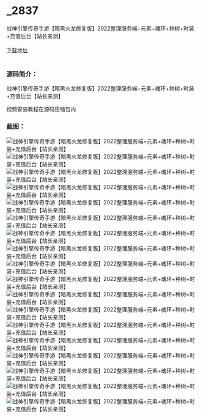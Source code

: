 # _2837
战神引擎传奇手游【暗黑火龙修复版】2022整理服务端+元素+魂环+种树+时装+充值后台【站长亲测】
<br/></br>
[下载地址](https://www.uuid2.com/2837.html "下载地址")
<br/></br>
<h3>源码简介：</h3>
<p>战神引擎传奇手游【暗黑火龙修复版】2022整理服务端+元素+魂环+种树+时装+充值后台【站长亲测】<p>
<p>视频安装教程在源码压缩包内<p>
<h3>截图：</h3>
<img src="https://www.uuid2.com/wp-content/uploads/img/202201/e4df29c592.jpg" alt="战神引擎传奇手游【暗黑火龙修复版】2022整理服务端+元素+魂环+种树+时装+充值后台【站长亲测】"><img src="https://www.uuid2.com/wp-content/uploads/img/202201/c7cd651878.jpg" alt="战神引擎传奇手游【暗黑火龙修复版】2022整理服务端+元素+魂环+种树+时装+充值后台【站长亲测】"><img src="https://www.uuid2.com/wp-content/uploads/img/202201/e70156b397.jpg" alt="战神引擎传奇手游【暗黑火龙修复版】2022整理服务端+元素+魂环+种树+时装+充值后台【站长亲测】"><img src="https://www.uuid2.com/wp-content/uploads/img/202201/9d97a80108.jpg" alt="战神引擎传奇手游【暗黑火龙修复版】2022整理服务端+元素+魂环+种树+时装+充值后台【站长亲测】"><img src="https://www.uuid2.com/wp-content/uploads/img/202201/518bcf6917.jpg" alt="战神引擎传奇手游【暗黑火龙修复版】2022整理服务端+元素+魂环+种树+时装+充值后台【站长亲测】"><img src="https://www.uuid2.com/wp-content/uploads/img/202201/866c1be536.jpg" alt="战神引擎传奇手游【暗黑火龙修复版】2022整理服务端+元素+魂环+种树+时装+充值后台【站长亲测】"><img src="https://www.uuid2.com/wp-content/uploads/img/202201/f654915152.jpg" alt="战神引擎传奇手游【暗黑火龙修复版】2022整理服务端+元素+魂环+种树+时装+充值后台【站长亲测】"><img src="https://www.uuid2.com/wp-content/uploads/img/202201/682e764595.jpg" alt="战神引擎传奇手游【暗黑火龙修复版】2022整理服务端+元素+魂环+种树+时装+充值后台【站长亲测】"><img src="https://www.uuid2.com/wp-content/uploads/img/202201/1d1f649797.jpg" alt="战神引擎传奇手游【暗黑火龙修复版】2022整理服务端+元素+魂环+种树+时装+充值后台【站长亲测】"><img src="https://www.uuid2.com/wp-content/uploads/img/202201/1ea0474246.jpg" alt="战神引擎传奇手游【暗黑火龙修复版】2022整理服务端+元素+魂环+种树+时装+充值后台【站长亲测】"><img src="https://www.uuid2.com/wp-content/uploads/img/202201/a007444443.jpg" alt="战神引擎传奇手游【暗黑火龙修复版】2022整理服务端+元素+魂环+种树+时装+充值后台【站长亲测】"><img src="https://www.uuid2.com/wp-content/uploads/img/202201/41ab5a4972.jpg" alt="战神引擎传奇手游【暗黑火龙修复版】2022整理服务端+元素+魂环+种树+时装+充值后台【站长亲测】"><img src="https://www.uuid2.com/wp-content/uploads/img/202201/88624f0886.jpg" alt="战神引擎传奇手游【暗黑火龙修复版】2022整理服务端+元素+魂环+种树+时装+充值后台【站长亲测】"><img src="https://www.uuid2.com/wp-content/uploads/img/202201/ac58daa529.jpg" alt="战神引擎传奇手游【暗黑火龙修复版】2022整理服务端+元素+魂环+种树+时装+充值后台【站长亲测】"><img src="https://www.uuid2.com/wp-content/uploads/img/202201/d16fce2383.jpg" alt="战神引擎传奇手游【暗黑火龙修复版】2022整理服务端+元素+魂环+种树+时装+充值后台【站长亲测】"><img src="https://www.uuid2.com/wp-content/uploads/img/202201/dbdaa76345.jpg" alt="战神引擎传奇手游【暗黑火龙修复版】2022整理服务端+元素+魂环+种树+时装+充值后台【站长亲测】"><img src="https://www.uuid2.com/wp-content/uploads/img/202201/b42b1b9678.jpg" alt="战神引擎传奇手游【暗黑火龙修复版】2022整理服务端+元素+魂环+种树+时装+充值后台【站长亲测】"><img src="https://www.uuid2.com/wp-content/uploads/img/202201/9c4f9b9296.jpg" alt="战神引擎传奇手游【暗黑火龙修复版】2022整理服务端+元素+魂环+种树+时装+充值后台【站长亲测】">
